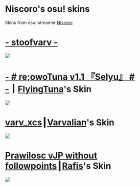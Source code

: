 # Niscoro's osu! skins 
Skins from osu! streamer [Niscoro](https://www.twitch.tv/niscoro)
# [- stoofvarv -](https://mega.nz/file/RDgSgQhb#IgIQOoVFT_abhiAzmR8qEFQ-E-Y4vmiAxFmHuxfV83o)
![](https://i.imgur.com/1kDrpFS.png)
# [- # re;owoTuna v1.1 『Selyu』 # -](https://www.mediafire.com/file/10yv0iwzd9vn7zh/-_%2523_re%253BowoTuna_v1.1_%25E3%2580%258ESelyu%25E3%2580%258F_%2523_-.osk/file)┃[FlyingTuna](https://www.twitch.tv/flyingtuna)'s Skin
![](https://i.imgur.com/GqkA0sk.png)
# [varv_xcs](https://mega.nz/file/eP4jSCxI#aYFXPVSQ3ZQZLjx7LOsgLwBC64HD85C2k4lnt08vSE8)┃[Varvalian](https://www.twitch.tv/varvalian)'s Skin
![](https://i.imgur.com/DqBqZrB.png)
# [Prawilosc vJP without followpoints](https://www.mediafire.com/file/fbcs101xigtwje0/Prawilosc+vJP+without+followpoints.osk/file)┃[Rafis](https://www.twitch.tv/rafis0)'s Skin
![](https://i.imgur.com/NISNhwS.png)

